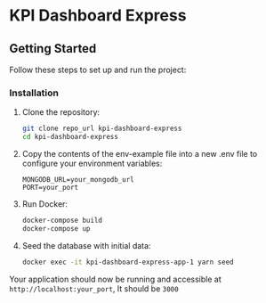 # KPI Dashboard Express

## Getting Started

Follow these steps to set up and run the project:

### Installation

1. Clone the repository:

   ```bash
   git clone repo_url kpi-dashboard-express
   cd kpi-dashboard-express
   ```

2. Copy the contents of the env-example file into a new .env file to configure your environment variables:

   ```env
   MONGODB_URL=your_mongodb_url
   PORT=your_port
   ```

3. Run Docker:

   ```bash
   docker-compose build
   docker-compose up
   ```

4. Seed the database with initial data:
   ```bash
   docker exec -it kpi-dashboard-express-app-1 yarn seed
   ```

Your application should now be running and accessible at `http://localhost:your_port`, It should be `3000`
